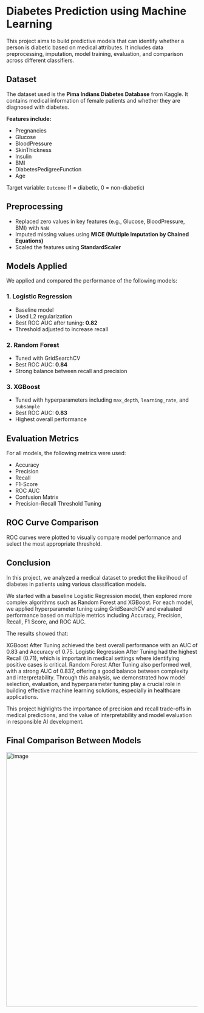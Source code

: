 
# Diabetes Prediction using Machine Learning

This project aims to build predictive models that can identify whether a person is diabetic based on medical attributes. It includes data preprocessing, imputation, model training, evaluation, and comparison across different classifiers.

##  Dataset
The dataset used is the **Pima Indians Diabetes Database** from Kaggle. It contains medical information of female patients and whether they are diagnosed with diabetes.

**Features include:**
- Pregnancies
- Glucose
- BloodPressure
- SkinThickness
- Insulin
- BMI
- DiabetesPedigreeFunction
- Age

Target variable: `Outcome` (1 = diabetic, 0 = non-diabetic)

##  Preprocessing

- Replaced zero values in key features (e.g., Glucose, BloodPressure, BMI) with `NaN`
- Imputed missing values using **MICE (Multiple Imputation by Chained Equations)**
- Scaled the features using **StandardScaler**

##  Models Applied

We applied and compared the performance of the following models:

### 1. Logistic Regression
- Baseline model
- Used L2 regularization
- Best ROC AUC after tuning: **0.82**
- Threshold adjusted to increase recall

### 2. Random Forest
- Tuned with GridSearchCV
- Best ROC AUC: **0.84**
- Strong balance between recall and precision

### 3. XGBoost
- Tuned with hyperparameters including `max_depth`, `learning_rate`, and `subsample`
- Best ROC AUC: **0.83**
- Highest overall performance

##  Evaluation Metrics
For all models, the following metrics were used:
- Accuracy
- Precision
- Recall
- F1-Score
- ROC AUC
- Confusion Matrix
- Precision-Recall Threshold Tuning

##  ROC Curve Comparison

ROC curves were plotted to visually compare model performance and select the most appropriate threshold.

##  Conclusion

In this project, we analyzed a medical dataset to predict the likelihood of diabetes in patients using various classification models.

We started with a baseline Logistic Regression model, then explored more complex algorithms such as Random Forest and XGBoost. For each model, we applied hyperparameter tuning using GridSearchCV and evaluated performance based on multiple metrics including Accuracy, Precision, Recall, F1 Score, and ROC AUC.

The results showed that:

XGBoost After Tuning achieved the best overall performance with an AUC of 0.83 and Accuracy of 0.75.
Logistic Regression After Tuning had the highest Recall (0.71), which is important in medical settings where identifying positive cases is critical.
Random Forest After Tuning also performed well, with a strong AUC of 0.837, offering a good balance between complexity and interpretability.
Through this analysis, we demonstrated how model selection, evaluation, and hyperparameter tuning play a crucial role in building effective machine learning solutions, especially in healthcare applications.

This project highlights the importance of precision and recall trade-offs in medical predictions, and the value of interpretability and model evaluation in responsible AI development.

## Final Comparison Between Models
<img width="1098" height="670" alt="image" src="https://github.com/user-attachments/assets/2036e433-b451-48ab-ad2c-2bbeadfd5324" />


